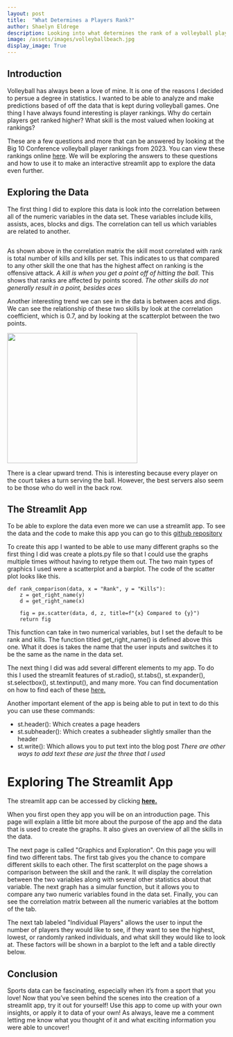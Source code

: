 ```yaml
---
layout: post
title:  "What Determines a Players Rank?"
author: Shaelyn Eldrege
description: Looking into what determines the rank of a volleyball player in the Big 10 Conference using data from the 2023 colleigate season and creating a streamlit app.
image: /assets/images/volleyballbeach.jpg
display_image: True
---
```


## Introduction

Volleyball has always been a love of mine. It is one of the reasons I decided to persue a degree in statistics. I wanted to be able to analyze and make predictions based of off the data that is kept during volleyball games. One thing I have always found interesting is player rankings. Why do certain players get ranked higher? What skill is the most valued when looking at rankings?

These are a few questions and more that can be answered by looking at the Big 10 Conference volleyball player rankings from 2023. You can view these rankings online <a href="https://bigten.org/wvb/stats/" target="_blank">here</a>. We will be exploring the answers to these questions and how to use it to make an interactive streamlit app to explore the data even further.


## Exploring the Data

The first thing I did to explore this data is look into the correlation between all of the numeric variables in the data set. These variables include kills, assists, aces, blocks and digs. The correlation can tell us which variables are related to another.

<img src="{{site.url}}/{{site.baseurl}}/assets/images/correlationmatrix.png" alt="" style="display: block; margin: auto;"/>

As shown above in the correlation matrix the skill most correlated with rank is total number of kills and kills per set. This indicates to us that compared to any other skill the one that has the highest affect on ranking is the offensive attack. *A kill is when you get a point off of hitting the ball.* This shows that ranks are affected by points scored. *The other skills do not generally result in a point, besides aces*

Another interesting trend we can see in the data is between aces and digs. We can see the relationship of these two skills by look at the correlation coefficient, which is 0.7, and by looking at the scatterplot between the two points.

<img src="{{site.url}}/{{site.baseurl}}/assets/images/onlydigsandaces.png" alt="" style="width:300px;"/>

There is a clear upward trend. This is interesting because every player on the court takes a turn serving the ball. However, the best servers also seem to be those who do well in the back row.

## The Streamlit App

To be able to explore the data even more we can use a streamlit app. To see the data and the code to make this app you can go to this <a href="https://github.com/shae-sims/volleyballapplication/tree/main" target="_blank">github repository</a>

To create this app I wanted to be able to use many different graphs so the first thing I did was create a plots.py file so that I could use the graphs multiple times without having to retype them out. The two main types of graphics I used were a scatterplot and a barplot. The code of the scatter plot looks like this.

```
def rank_comparison(data, x = "Rank", y = "Kills"):
    z = get_right_name(y)
    d = get_right_name(x)
        
    fig = px.scatter(data, d, z, title=f"{x} Compared to {y}")
    return fig
```

This function can take in two numerical variables, but I set the default to be rank and kills. The function titled get_right_name() is defined above this one. What it does is takes the name that the user inputs and switches it to be the same as the name in the data set. 

The next thing I did was add several different elements to my app. To do this I used the streamlit features of st.radio(), st.tabs(), st.expander(), st.selectbox(), st.textinput(), and many more. You can find documentation on how to find each of these <a href="https://docs.streamlit.io/develop/api-reference" target="_blank">here.</a>

Another important element of the app is being able to put in text to do this you can use these commands:
* st.header(): Which creates a page headers
* st.subheader(): Which creates a subheader slightly smaller than the header
* st.write(): Which allows you to put text into the blog post
*There are other ways to add text these are just the three that I used*

# Exploring The Streamlit App

The streamlit app can be accessed by clicking **<a href="https://volleyballapplication.streamlit.app/" target="_blank">here.</a>**

When you first open they app you will be on an introduction page. This page will explain a little bit more about the purpose of the app and the data that is used to create the graphs. It also gives an overview of all the skills in the data.

The next page is called "Graphics and Exploration". On this page you will find two different tabs. The first tab gives you the chance to compare different skills to each other. The first scatterplot on the page shows a comparison between the skill and the rank. It will display the correlation between the two variables along with several other statistics about that variable. The next graph has a simular function, but it allows you to compare any two numeric variables found in the data set. Finally, you can see the correlation matrix between all the numeric variables at the bottom of the tab.

The next tab labeled "Individual Players" allows the user to input the number of players they would like to see, if they want to see the highest, lowest, or randomly ranked individuals, and what skill they would like to look at. These factors will be shown in a barplot to the left and a table directly below. 

## Conclusion

Sports data can be fascinating, especially when it’s from a sport that you love! Now that you’ve seen behind the scenes into the creation of a streamlit app, try it out for yourself! Use this app to come up with your own insights, or apply it to data of your own! As always, leave me a comment letting me know what you thought of it and what exciting information you were able to uncover!

